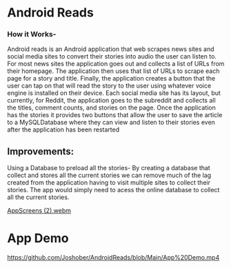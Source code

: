 #  Android Reads
### How it Works-
Android reads is an Android application that web scrapes news sites and social media sites to convert their stories into audio the user can listen to.
For most news sites the application goes out and collects a list of URLs from their homepage. The application then uses that list of URLs to scrape each page for a story and title. Finally, the application creates a button that the user can tap on that will read the story to the user using whatever voice engine is installed on their device. Each social media site has its layout, but currently, for Reddit, the application goes to the subreddit and collects all the titles, comment counts, and stories on the page.
Once the application has the stories it provides two buttons that allow the user to save the article to a MySQLDatabase where they can view and listen to their stories even after the application has been restarted
## Improvements:
 Using a Database to preload all the stories- By creating a database that collect and stores all the current stories we can remove much of the lag created from the application having to visit multiple sites to collect their stories. The app would simply need to acess the online database to collect all the current stories.


[AppScreens (2).webm](https://user-images.githubusercontent.com/110935796/236846366-4d0b3166-4807-496f-b4fb-0757cc9fb75b.webm)
# App Demo
https://github.com/Joshober/AndroidReads/blob/Main/App%20Demo.mp4

